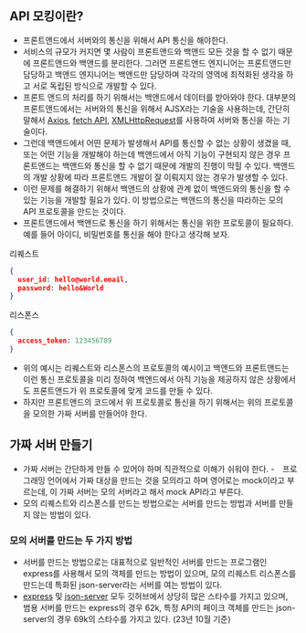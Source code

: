 ## API 모킹이란?

- 프론트앤드에서 서버와의 통신을 위해서 API 통신을 해야한다.
- 서비스의 규모가 커지면 몇 사람이 프론트앤드와 백앤드 모든 것을 할 수 없기 때문에 프론트앤드와 백앤드를 분리한다. 그러면 프론트앤드 엔지니어는 프론트앤드만 담당하고 백앤드 엔지니어는 백앤드만 담당하며 각각의 영역에 최적화된 생각을 하고 서로 독립된 방식으로 개발할 수 있다.
- 프론트 앤드의 처리를 하기 위해서는 백앤드에서 데이터를 받아와야 한다. 대부분의 프론트앤드에서는 서버와의 통신을 위해서 AJSX라는 기술을 사용하는데, 간단히 말해서 [Axios](https://axios-http.com/kr/docs/intro), [fetch API](https://developer.mozilla.org/ko/docs/Web/API/Fetch_API/Using_Fetch), [XMLHttpRequest](https://developer.mozilla.org/ko/docs/Glossary/XMLHttpRequest)를 사용하여 서버와 통신을 하는 기술이다.
- 그런데 백앤드에서 어떤 문제가 발생해서 API를 통신할 수 없는 상황이 생겼을 때, 또는 어떤 기능을 개발해야 하는데 백앤드에서 아직 기능이 구현되지 않은 경우 프론트앤드는 백앤드와 통신을 할 수 없기 때문에 개발의 진행이 막힐 수 있다. 백앤드의 개발 상황에 따라 프론트앤드 개발이 잘 이뤄지지 않는 경우가 발생할 수 있다.
- 이런 문제를 해결하기 위해서 백앤드의 상황에 관계 없이 백앤드와의 통신을 할 수 있는 기능을 개발할 필요가 있다. 이 방법으로는 백앤드의 통신을 따라하는 모의 API 프로토콜을 만드는 것이다.
- 프론트앤드에서 백앤드로 통신을 하기 위해서는 통신을 위한 프로토콜이 필요하다. 예를 들어 아이디, 비밀번호를 통신을 해야 한다고 생각해 보자.

리퀘스트
```json
{
  user_id: hello@world.email,
  password: hello&World
}
```

리스폰스
```json
{
  access_token: 123456789
}
```
- 위의 예시는 리퀘스트와 리스폰스의 프로토콜의 예시이고 백앤드와 프론트앤드는 이런 통신 프로토콜을 미리 정하여 백앤드에서 아직 기능을 제공하지 않은 상황에서도 프론트앤드가 위 프로토콜에 맞게 코드를 만들 수 있다.
- 하지만 프론트앤드의 코드에서 위 프로토콜로 통신을 하기 위해서는 위의 프로토콜을 모의한 가짜 서버를 만들어야 한다.

## 가짜 서버 만들기
- 가짜 서버는 간단하게 만들 수 있어야 하며 직관적으로 이해가 쉬워야 한다.
-　프로그래밍 언어에서 가짜 대상을 만드는 것을 모의라고 하며 영어로는 mock이라고 부르는데, 이 가짜 서버는 모의 서버라고 해서 mock API라고 부른다.
- 모의 리퀘스트와 리스폰스를 만드는 방법으로는 서버를 만드는 방법과 서버를 만들지 않는 방법이 있다.

### 모의 서버를 만드는 두 가지 방법
- 서버를 만드는 방법으로는 대표적으로 일반적인 서버를 만드는 프로그램인 express를 사용해서 모의 객체를 만드는 방법이 있으며, 모의 리퀘스트 리스폰스를 만드는데 특화된 json-server라는 서버를 여는 방법이 있다.
- [express](https://github.com/expressjs/express) 및 [json-server](https://github.com/typicode/json-server) 모두 깃허브에서 상당히 많은 스타수를 가지고 있으며, 범용 서버를 만드는 express의 경우 62k, 특정 API의 페이크 객체를 만드는 json-server의 경우 69k의 스타수를 가지고 있다. (23년 10월 기준)

